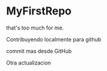 # MyFirstRepo

that's too much for me.

Contribuyendo localmente para github

commit mas desde GitHub

Otra actualizacion
